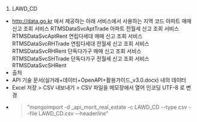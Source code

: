 1. LAWD_CD
 - http://data.go.kr 에서 제공하는 아래 서비스에서 사용하는 지역 코드
 아파트 매매 신고 조회 서비스	RTMSDataSvcAptTrade
 아파트 전월세 신고 조회 서비스	RTMSDataSvcAptRent
 연립다세대 매매 신고 조회 서비스	RTMSDataSvcRHTrade
 연립다세대 전월세 신고 조회 서비스	RTMSDataSvcRHRent
 단독다가구 매매 신고 조회 서비스	RTMSDataSvcSHTrade
 단독다가구 전월세 신고 조회 서비스	RTMSDataSvcSHRent
 - 출처
  - API 기술 문서(실거래+데이터+OpenAPI+활용가이드_v3.0.docx) 내의 데이터
  - Excel 저장 > CSV 내보내기 > CSV 파일을 메모장에서 열어 인코딩 UTF-8 로 변경
  - > "mongoimport -d _api_morit_real_estate -c LAWD_CD --type csv --file LAWD_CD.csv --headerline"

 